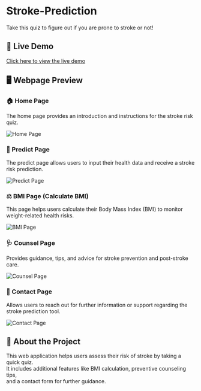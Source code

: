 # Stroke-Prediction  

Take this quiz to figure out if you are prone to stroke or not!  

## 🚀 Live Demo  
[Click here to view the live demo](https://web-production-c994.up.railway.app/)

## 🖥️ Webpage Preview  

### 🏠 Home Page  
The home page provides an introduction and instructions for the stroke risk quiz.  

![Home Page](https://res.cloudinary.com/dp8gu4t9m/image/upload/v1756971872/Screenshot_2025-09-04_131106_hygtzb.png)

### 🔮 Predict Page  
The predict page allows users to input their health data and receive a stroke risk prediction.  

![Predict Page](https://res.cloudinary.com/dp8gu4t9m/image/upload/v1756971871/Screenshot_2025-09-04_131200_jxn9cq.png)


### ⚖️ BMI Page (Calculate BMI)  
This page helps users calculate their Body Mass Index (BMI) to monitor weight-related health risks.  

![BMI Page](https://res.cloudinary.com/dp8gu4t9m/image/upload/v1756971871/Screenshot_2025-09-04_131233_c8sxub.png)

### 🩺 Counsel Page  
Provides guidance, tips, and advice for stroke prevention and post-stroke care.  

![Counsel Page](https://res.cloudinary.com/dp8gu4t9m/image/upload/v1756971873/Screenshot_2025-09-04_131258_ojhyql.png)

### 📩 Contact Page  
Allows users to reach out for further information or support regarding the stroke prediction tool.  

![Contact Page](https://res.cloudinary.com/dp8gu4t9m/image/upload/v1756971870/Screenshot_2025-09-04_131400_voedgi.png)


## 📝 About the Project  

This web application helps users assess their risk of stroke by taking a quick quiz.  
It includes additional features like BMI calculation, preventive counseling tips,  
and a contact form for further guidance.

